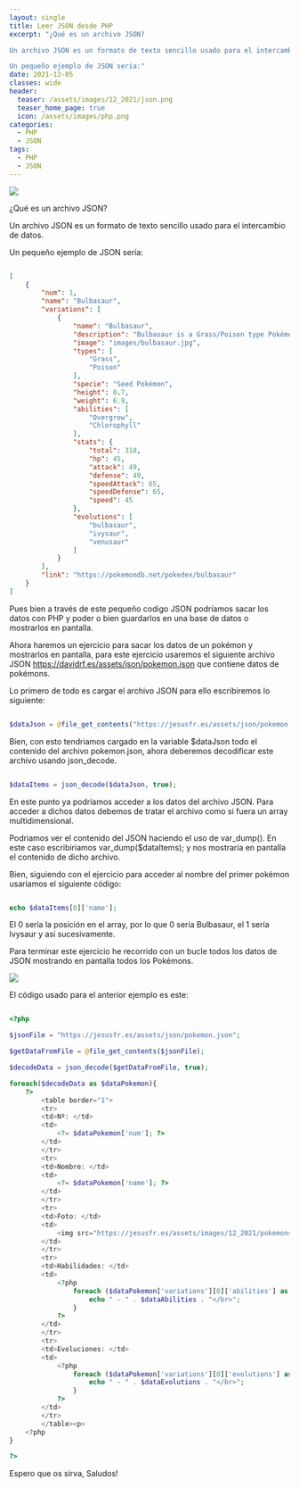 ```yaml
---
layout: single
title: Leer JSON desde PHP
excerpt: "¿Qué es un archivo JSON?

Un archivo JSON es un formato de texto sencillo usado para el intercambio de datos.

Un pequeño ejemplo de JSON sería:"
date: 2021-12-05
classes: wide
header:
  teaser: /assets/images/12_2021/json.png
  teaser_home_page: true
  icon: /assets/images/php.png
categories:
  - PHP
  - JSON
tags:
  - PHP
  - JSON
---
```


![](/assets/images/12_2021/json.png)

¿Qué es un archivo JSON?

Un archivo JSON es un formato de texto sencillo usado para el intercambio de datos.

Un pequeño ejemplo de JSON sería:

```json

[
    {
        "num": 1,
        "name": "Bulbasaur",
        "variations": [
            {
                "name": "Bulbasaur",
                "description": "Bulbasaur is a Grass/Poison type Pokémon introduced in Generation 1. It is known as the Seed Pokémon.",
                "image": "images/bulbasaur.jpg",
                "types": [
                    "Grass",
                    "Poison"
                ],
                "specie": "Seed Pokémon",
                "height": 0.7,
                "weight": 6.9,
                "abilities": [
                    "Overgrow",
                    "Chlorophyll"
                ],
                "stats": {
                    "total": 318,
                    "hp": 45,
                    "attack": 49,
                    "defense": 49,
                    "speedAttack": 65,
                    "speedDefense": 65,
                    "speed": 45
                },
                "evolutions": [
                    "bulbasaur",
                    "ivysaur",
                    "venusaur"
                ]
            }
        ],
        "link": "https://pokemondb.net/pokedex/bulbasaur"
    }
]

```

Pues bien a través de este pequeño codigo JSON podríamos sacar los datos con PHP y poder o bien guardarlos en una base de datos o mostrarlos en pantalla.

Ahora haremos un ejercicio para sacar los datos de un pokémon y mostrarlos en pantalla, para este ejercicio usaremos el siguiente archivo JSON https://davidrf.es/assets/json/pokemon.json que contiene datos de pokémons.

Lo primero de todo es cargar el archivo JSON para ello escribiremos lo siguiente:

```php

$dataJson = @file_get_contents("https://jesusfr.es/assets/json/pokemon.json");

```

Bien, con esto tendriamos cargado en la variable $dataJson todo el contenido del archivo pokemon.json, ahora deberemos decodificar este archivo usando json_decode.

```php

$dataItems = json_decode($dataJson, true);

```

En este punto ya podríamos acceder a los datos del archivo JSON. Para acceder a dichos datos debemos de tratar el archivo como si fuera un array multidimensional.

Podriamos ver el contenido del JSON haciendo el uso de var_dump(). En este caso escribiriamos var_dump($dataItems); y nos mostraría en pantalla el contenido de dicho archivo.

Bien, siguiendo con el ejercicio para acceder al nombre del primer pokémon usariamos el siguiente código:

```php

echo $dataItems[0]['name'];

```

El 0 sería la posición en el array, por lo que 0 sería Bulbasaur, el 1 sería Ivysaur y así sucesivamente.

Para terminar este ejercicio he recorrido con un bucle todos los datos de JSON mostrando en pantalla todos los Pokémons.

![](/assets/images/12_2021/pokemons.png)

El código usado para el anterior ejemplo es este:

```php

<?php

$jsonFile = "https://jesusfr.es/assets/json/pokemon.json";

$getDataFromFile = @file_get_contents($jsonFile);

$decodeData = json_decode($getDataFromFile, true);

foreach($decodeData as $dataPokemon){
    ?>
        <table border="1">
        <tr>
        <td>Nº: </td>
        <td>
            <?= $dataPokemon['num']; ?> 
        </td>
        </tr>
        <tr>
        <td>Nombre: </td>
        <td>
            <?= $dataPokemon['name']; ?>
        </td>
        </tr>
        <tr>
        <td>Foto: </td>
        <td>
            <img src="https://jesusfr.es/assets/images/12_2021/pokemons/<?= $dataPokemon['variations'][0]['image']; ?>" width="200px">
        </td>
        </tr>
        <tr>
        <td>Habilidades: </td>
        <td>
            <?php
                foreach ($dataPokemon['variations'][0]['abilities'] as $dataAbilities){
                    echo " - " . $dataAbilities . "</br>";
                }
            ?>
        </td>
        </tr>
        <tr>
        <td>Evoluciones: </td>
        <td>
            <?php
                foreach ($dataPokemon['variations'][0]['evolutions'] as $dataEvolutions){
                    echo " - " . $dataEvolutions . "</br>";
                }
            ?>
        </td>
        </tr>
        </table><p>
    <?php
}

?>

```

Espero que os sirva, Saludos!

